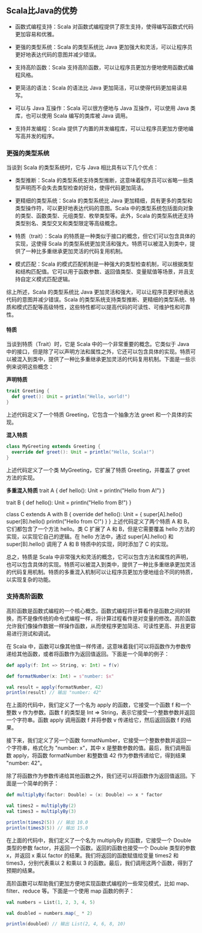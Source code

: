 ## Scala比Java的优势

* 函数式编程支持：Scala 对函数式编程提供了原生支持，使得编写函数式代码更加容易和优雅。

* 更强的类型系统：Scala 的类型系统比 Java 更加强大和灵活，可以让程序员更好地表达代码的意图并减少错误。

* 支持高阶函数：Scala 支持高阶函数，可以让程序员更加方便地使用函数式编程风格。

* 更简洁的语法：Scala 的语法比 Java 更加简洁，可以使得代码更加易读易写。

* 可以与 Java 互操作：Scala 可以很方便地与 Java 互操作，可以使用 Java 类库，也可以使用 Scala 编写的类库被 Java 调用。

* 支持并发编程：Scala 提供了内置的并发编程库，可以让程序员更加方便地编写高并发的程序。


### 更强的类型系统
当谈到 Scala 的类型系统时，它与 Java 相比具有以下几个优点：

* 类型推断：Scala 的类型系统支持类型推断，这意味着程序员可以省略一些类型声明而不会失去类型检查的好处，使得代码更加简洁。

* 更精细的类型系统：Scala 的类型系统比 Java 更加精细，具有更多的类型和类型操作符，可以更好地表达代码的意图。Scala 中的类型系统包括面向对象的类型、函数类型、元组类型、枚举类型等。此外，Scala 的类型系统还支持类型别名、类型交叉和类型限定等高级概念。

* 特质（trait）：Scala 的特质是一种类似于接口的概念，但它们可以包含具体的实现，这使得 Scala 的类型系统更加灵活和强大。特质可以被混入到类中，提供了一种比多重继承更加灵活的代码复用机制。

* 模式匹配：Scala 的模式匹配机制是一种强大的类型检查机制，可以根据类型和结构匹配值。它可以用于函数参数、返回值类型、变量赋值等场景，并且支持自定义模式匹配逻辑。

综上所述，Scala 的类型系统比 Java 更加灵活和强大，可以让程序员更好地表达代码的意图并减少错误。Scala 的类型系统支持类型推断、更精细的类型系统、特质和模式匹配等高级特性，这些特性都可以提高代码的可读性、可维护性和可靠性。


#### 特质
当谈到特质（Trait）时，它是 Scala 中的一个非常重要的概念。它类似于 Java 中的接口，但是除了可以声明方法和属性之外，它还可以包含具体的实现。特质可以被混入到类中，提供了一种比多重继承更加灵活的代码复用机制。下面是一些示例来说明这些概念：

**声明特质**
```scala
trait Greeting {
  def greet(): Unit = println("Hello, world!")
}
```
上述代码定义了一个特质 Greeting，它包含一个抽象方法 greet 和一个具体的实现。    

**混入特质**
```scala
class MyGreeting extends Greeting {
  override def greet(): Unit = println("Hello, Scala!")
}
```
上述代码定义了一个类 MyGreeting，它扩展了特质 Greeting，并覆盖了 greet 方法的实现。 

**多重混入特质**
trait A {
  def hello(): Unit = println("Hello from A!")
}

trait B {
  def hello(): Unit = println("Hello from B!")
}

class C extends A with B {
  override def hello(): Unit = {
    super[A].hello()
    super[B].hello()
    println("Hello from C!")
  }
}
上述代码定义了两个特质 A 和 B，它们都包含了一个方法 hello。类 C 扩展了 A 和 B，但是它需要覆盖 hello 方法的实现，以实现它自己的逻辑。在 hello 方法中，通过 super[A].hello() 和 super[B].hello() 调用了 A 和 B 特质中的实现，同时添加了 C 的实现。

总之，特质是 Scala 中非常强大和灵活的概念，它可以包含方法和属性的声明，也可以包含具体的实现。特质可以被混入到类中，提供了一种比多重继承更加灵活的代码复用机制。特质的多重混入机制可以让程序员更加方便地组合不同的特质，以实现复杂的功能。   


### 支持高阶函数
高阶函数是函数式编程的一个核心概念。函数式编程将计算看作是函数之间的转换，而不是像传统的命令式编程一样，将计算过程看作是对变量的修改。高阶函数允许我们像操作数据一样操作函数，从而使程序更加简洁、可读性更高、并且更容易进行测试和调试。

在 Scala 中，函数可以像其他值一样传递，这意味着我们可以将函数作为参数传递给其他函数，或者将函数作为返回值返回。下面是一个简单的例子：
```scala
def apply(f: Int => String, v: Int) = f(v)

def formatNumber(x: Int) = s"number: $x"

val result = apply(formatNumber, 42)
println(result) // 输出 "number: 42"
```

在上面的代码中，我们定义了一个名为 apply 的函数，它接受一个函数 f 和一个整数 v 作为参数。函数 f 的类型是 Int => String，表示它接受一个整数参数并返回一个字符串。函数 apply 调用函数 f 并将参数 v 传递给它，然后返回函数 f 的结果。

接下来，我们定义了另一个函数 formatNumber，它接受一个整数参数并返回一个字符串，格式化为 "number: x"，其中 x 是整数参数的值。最后，我们调用函数 apply，将函数 formatNumber 和整数值 42 作为参数传递给它，得到结果 "number: 42"。

除了将函数作为参数传递给其他函数之外，我们还可以将函数作为返回值返回。下面是一个简单的例子：    
```scala
def multiplyBy(factor: Double) = (x: Double) => x * factor

val times2 = multiplyBy(2)
val times3 = multiplyBy(3)

println(times2(5)) // 输出 10.0
println(times3(5)) // 输出 15.0

```
在上面的代码中，我们定义了一个名为 multiplyBy 的函数，它接受一个 Double 类型的参数 factor，并返回一个函数。返回的函数也接受一个 Double 类型的参数 x，并返回 x 乘以 factor 的结果。我们将返回的函数赋值给变量 times2 和 times3，分别代表乘以 2 和乘以 3 的函数。最后，我们调用这两个函数，得到了预期的结果。

高阶函数可以帮助我们更加方便地实现函数式编程的一些常见模式，比如 map、filter、reduce 等。下面是一个使用 map 函数的例子：    
```scala
val numbers = List(1, 2, 3, 4, 5)

val doubled = numbers.map(_ * 2)

println(doubled) // 输出 List(2, 4, 6, 8, 10)

```

